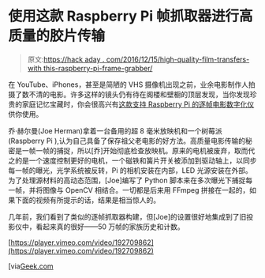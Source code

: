 # 使用这款 Raspberry Pi 帧抓取器进行高质量的胶片传输

> 原文:[https://hack aday . com/2016/12/15/high-quality-film-transfers-with this-raspberry-pi-frame-grabber/](https://hackaday.com/2016/12/15/high-quality-film-transfers-with-this-raspberry-pi-frame-grabber/)

在 YouTube、iPhones，甚至是简陋的 VHS 摄像机出现之前，业余电影制作人拍摄了数不清的电影。许多这样的镜头仍有待在阁楼和壁橱的顶层发现，当你发现珍贵的家庭记忆宝藏时，你会很高兴有[这款支持 Raspberry Pi 的逐帧电影数字化仪](http://spectrum.ieee.org/geek-life/hands-on/how-to-convert-old-film-reels-with-a-raspberry-pi)供你使用。

乔·赫尔曼(Joe Herman)拿着一台备用的超 8 毫米放映机和一个树莓派(Raspberry Pi ),认为自己具备了保存祖父老电影的好方法。高质量电影传输的秘密是一帧一帧的捕捉，所以[乔]开始彻底检查放映机。原来的电机被废弃，取而代之的是一个速度控制更好的电机，一个磁铁和簧片开关被添加到驱动轴上，以同步每一帧的曝光，光学系统被反转，Pi 的相机安装在内部，LED 光源安装在外部。为了处理源材料的高动态范围，[Joe]编写了 Python 脚本来在多次曝光下捕捉每一帧，并将图像与 OpenCV 相结合。一切都是后来用 FFmpeg 拼接在一起的，如果下面的视频有所提示的话，结果是相当惊人的。

几年前，我们看到了类似的逐帧抓取器构建，但[Joe]的设置很好地集成到了旧投影仪中，看起来真的很好——50 万帧的家族历史和计数。

[https://player.vimeo.com/video/192709862](https://player.vimeo.com/video/192709862)

[via[Geek.com](https://www.geek.com/tech/the-raspberry-pi-is-great-at-digitizing-your-old-timey-videos-1682246/)